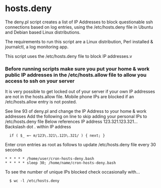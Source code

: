 # hosts.deny

The deny.pl script creates a list of IP Addresses to block questionable ssh connections based on log entries, using the /etc/hosts.deny file in Ubuntu and Debian based Linux distributions.

The requirements to run this script are a Linux distribution, Perl installed & journalctl, a log monitoring app.

This script uses the /etc/hosts.deny file to block IP addresses.v
### Before running scripts make sure you put your home & work public IP addresses in the /etc/hosts.allow file to allow you access to ssh on your server
It is very possible to get locked out of your server if your own IP addresses are not in the hosts.allow file.  Mobile phone IPs are blocked if an /etc/hosts.allow entry is not posted. 

See line 93 of deny.pl and change the IP Address to your home & work addresses
Add the following on line to skip adding your personal IPs to /etc/hosts.deny file
Below references IP address 123.321.123.321... Backslash dot \. within IP address 

      if ( $_ =~ m/123\.321\.123\.321/ ) { next; }

Enter cron entries as root as follows to update /etc/hosts.deny file every 30 seconds

    * * * * * /home/user/cron-hosts-deny.bash
    * * * * * sleep 30; /home/name/cron-hosts-deny.bash 

To see the number of unique IPs blocked check occasionally with...

      $ wc -l /etc/hosts.deny

